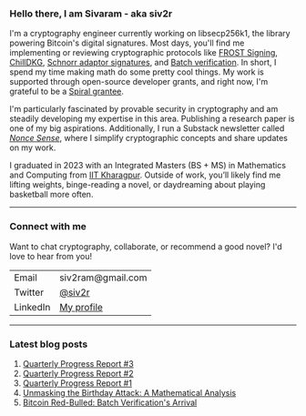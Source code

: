 ### Hello there, I am Sivaram - aka siv2r
I'm a cryptography engineer currently working on libsecp256k1, the library powering Bitcoin's digital signatures. Most days, you'll find me implementing or reviewing cryptographic protocols like [FROST Signing](https://github.com/siv2r/bip-frost-signing), [ChillDKG](https://github.com/BlockstreamResearch/bip-frost-dkg/commits/master?author=siv2r), [Schnorr adaptor signatures](https://github.com/BlockstreamResearch/secp256k1-zkp/pull/299), and [Batch verification](https://github.com/bitcoin-core/secp256k1). In short, I spend my time making math do some pretty cool things. My work is supported through open-source developer grants, and right now, I'm grateful to be a [Spiral grantee](https://x.com/spiralbtc/status/1813233378042474520).

I'm particularly fascinated by provable security in cryptography and am steadily developing my expertise in this area. Publishing a research paper is one of my big aspirations. Additionally, I run a Substack newsletter called [*Nonce Sense*](https://siv2r.substack.com/), where I simplify cryptographic concepts and share updates on my work.

I graduated in 2023 with an Integrated Masters (BS + MS) in Mathematics and Computing from [IIT Kharagpur](https://www.iitkgp.ac.in/). Outside of work, you’ll likely find me lifting weights, binge-reading a novel, or daydreaming about playing basketball more often.

---

### Connect with me
Want to chat cryptography, collaborate, or recommend a good novel? I'd love to hear from you!

<table>
  <tr><td>Email</td><td>siv2ram@gmail.com</td></tr>
  <tr><td>Twitter</td><td><a href="https://twitter.com/siv2r">@siv2r</a></td></tr>
  <tr><td>LinkedIn</td><td><a href="https://www.linkedin.com/in/siv2ram/">My profile</a></td></tr>
</table>

---

### Latest blog posts
<!-- BLOG-POSTS:START -->
1. [Quarterly Progress Report #3](https://siv2r.substack.com/p/quarterly-progress-report-3)
2. [Quarterly Progress Report #2](https://siv2r.substack.com/p/quarterly-progress-report-2)
3. [Quarterly Progress Report #1](https://siv2r.substack.com/p/quarterly-progress-report-1)
4. [Unmasking the Birthday Attack: A Mathematical Analysis](https://siv2r.substack.com/p/unmasking-the-birthday-attack-a-mathematical)
5. [Bitcoin Red-Bulled: Batch Verification's Arrival](https://siv2r.substack.com/p/bitcoin-red-bulled-batch-verifications)

<!-- BLOG-POSTS:END -->